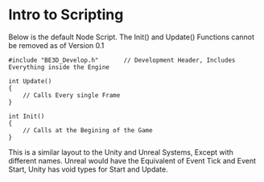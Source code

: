 # Intro to Scripting


Below is the default Node Script. The Init() and Update() Functions cannot be removed as of Version 0.1
```
#include "BE3D_Develop.h"		// Development Header, Includes Everything inside the Engine

int Update() 
{
	// Calls Every single Frame
}

int Init()
{
	// Calls at the Begining of the Game
}
```
This is a similar layout to the Unity and Unreal Systems, Except with different names.
Unreal would have the Equivalent of Event Tick and Event Start, Unity has void types for Start and Update.